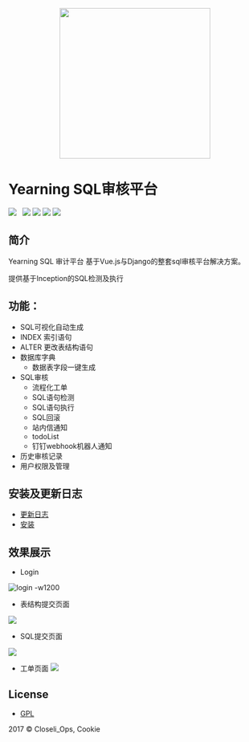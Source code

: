 <p align="center">
        <img width="300" src="http://oy0f4k5qi.bkt.clouddn.com/git_logo2.svg">
</p>

# Yearning SQL审核平台

![](https://img.shields.io/badge/build-passing-brightgreen.svg)  
![](https://img.shields.io/badge/vue.js-2.5.0-brightgreen.svg) 
![](https://img.shields.io/badge/iview-2.5.0-brightgreen.svg?style=flat-square) 
![](https://img.shields.io/badge/python-3.5-brightgreen.svg)
![](https://img.shields.io/badge/Django-1.11.3-brightgreen.svg)
## 简介


Yearning SQL 审计平台 基于Vue.js与Django的整套sql审核平台解决方案。

提供基于Inception的SQL检测及执行

## 功能：
- SQL可视化自动生成
 - INDEX 索引语句
 - ALTER 更改表结构语句
- 数据库字典
  - 数据表字段一键生成
- SQL审核
    - 流程化工单
    - SQL语句检测
    - SQL语句执行
    - SQL回滚
    - 站内信通知
    - todoList
    - 钉钉webhook机器人通知    
- 历史审核记录
- 用户权限及管理


## 安装及更新日志
- [更新日志](更新日志.md)
- [安装](安装.md)

## 效果展示

- Login

![login -w1200](http://oy0f4k5qi.bkt.clouddn.com/logo.png)


- 表结构提交页面

![](http://oy0f4k5qi.bkt.clouddn.com/table.png)

- SQL提交页面

![](http://oy0f4k5qi.bkt.clouddn.com/sql.png)

- 工单页面
![](http://oy0f4k5qi.bkt.clouddn.com/order.png)


## License

- [GPL](https://www.gnu.org/licenses/quick-guide-gplv3.html)

2017 © Closeli_Ops, Cookie


